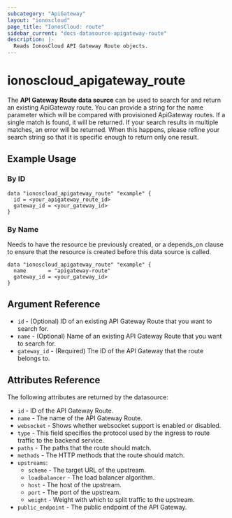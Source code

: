 ```yaml
---
subcategory: "ApiGateway"
layout: "ionoscloud"
page_title: "IonosCloud: route"
sidebar_current: "docs-datasource-apigateway-route"
description: |-
  Reads IonosCloud API Gateway Route objects.
---
```


# ionoscloud_apigateway_route

The **API Gateway Route data source** can be used to search for and return an existing ApiGateway route.
You can provide a string for the name parameter which will be compared with provisioned ApiGateway routes.
If a single match is found, it will be returned. If your search results in multiple matches, an error will be returned.
When this happens, please refine your search string so that it is specific enough to return only one result.

## Example Usage

### By ID

```hcl
data "ionoscloud_apigateway_route" "example" {
  id = <your_apigateway_route_id>
  gateway_id = <your_gateway_id>
}
```

### By Name

Needs to have the resource be previously created, or a depends_on clause to ensure that the resource is created before
this data source is called.

```hcl
data "ionoscloud_apigateway_route" "example" {
  name       = "apigateway-route"
  gateway_id = <your_gateway_id>
}
```

## Argument Reference

* `id` - (Optional) ID of an existing API Gateway Route that you want to search for.
* `name` - (Optional) Name of an existing API Gateway Route that you want to search for.
* `gateway_id` - (Required) The ID of the API Gateway that the route belongs to.

## Attributes Reference

The following attributes are returned by the datasource:

* `id` - ID of the API Gateway Route.
* `name` - The name of the API Gateway Route.
* `websocket` - Shows whether websocket support is enabled or disabled.
* `type` - This field specifies the protocol used by the ingress to route traffic to the backend service.
* `paths` - The paths that the route should match.
* `methods` - The HTTP methods that the route should match.
* `upstreams`:
    * `scheme` - The target URL of the upstream.
    * `loadbalancer` - The load balancer algorithm.
    * `host` - The host of the upstream.
    * `port` - The port of the upstream.
    * `weight` - Weight with which to split traffic to the upstream.
* `public_endpoint` - The public endpoint of the API Gateway.
